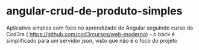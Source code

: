 # angular-crud-de-produto-simples
Aplicativo simples com foco no aprendizado de Angular seguindo curso da Cod3rs ( https://github.com/cod3rcursos/web-moderno) - o back é simplificado para um servidor json, visto que não é o foco do projeto
